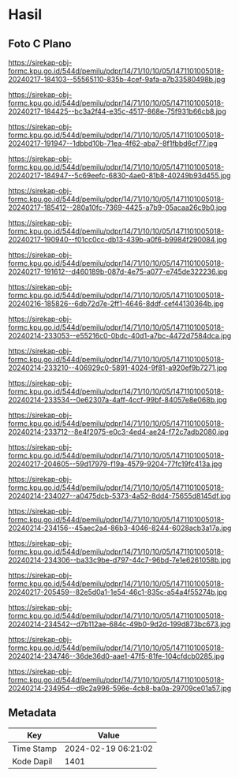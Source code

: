 # Hasil

## Foto C Plano

https://sirekap-obj-formc.kpu.go.id/544d/pemilu/pdpr/14/71/10/10/05/1471101005018-20240217-184103--55565110-835b-4cef-9afa-a7b33580498b.jpg

https://sirekap-obj-formc.kpu.go.id/544d/pemilu/pdpr/14/71/10/10/05/1471101005018-20240217-184425--bc3a2f44-e35c-4517-868e-75f931b66cb8.jpg

https://sirekap-obj-formc.kpu.go.id/544d/pemilu/pdpr/14/71/10/10/05/1471101005018-20240217-191947--1dbbd10b-71ea-4f62-aba7-8f1fbbd6cf77.jpg

https://sirekap-obj-formc.kpu.go.id/544d/pemilu/pdpr/14/71/10/10/05/1471101005018-20240217-184947--5c69eefc-6830-4ae0-81b8-40249b93d455.jpg

https://sirekap-obj-formc.kpu.go.id/544d/pemilu/pdpr/14/71/10/10/05/1471101005018-20240217-185412--280a10fc-7369-4425-a7b9-05acaa26c9b0.jpg

https://sirekap-obj-formc.kpu.go.id/544d/pemilu/pdpr/14/71/10/10/05/1471101005018-20240217-190940--f01cc0cc-db13-439b-a0f6-b9984f290084.jpg

https://sirekap-obj-formc.kpu.go.id/544d/pemilu/pdpr/14/71/10/10/05/1471101005018-20240217-191612--d460189b-087d-4e75-a077-e745de322236.jpg

https://sirekap-obj-formc.kpu.go.id/544d/pemilu/pdpr/14/71/10/10/05/1471101005018-20240216-185826--6db72d7e-2ff1-4646-8ddf-cef44130364b.jpg

https://sirekap-obj-formc.kpu.go.id/544d/pemilu/pdpr/14/71/10/10/05/1471101005018-20240214-233053--e55216c0-0bdc-40d1-a7bc-4472d7584dca.jpg

https://sirekap-obj-formc.kpu.go.id/544d/pemilu/pdpr/14/71/10/10/05/1471101005018-20240214-233210--406929c0-5891-4024-9f81-a920ef9b7271.jpg

https://sirekap-obj-formc.kpu.go.id/544d/pemilu/pdpr/14/71/10/10/05/1471101005018-20240214-233534--0e62307a-4aff-4ccf-99bf-84057e8e068b.jpg

https://sirekap-obj-formc.kpu.go.id/544d/pemilu/pdpr/14/71/10/10/05/1471101005018-20240214-233712--8e4f2075-e0c3-4ed4-ae24-f72c7adb2080.jpg

https://sirekap-obj-formc.kpu.go.id/544d/pemilu/pdpr/14/71/10/10/05/1471101005018-20240217-204605--59d17979-f19a-4579-9204-77fc19fc413a.jpg

https://sirekap-obj-formc.kpu.go.id/544d/pemilu/pdpr/14/71/10/10/05/1471101005018-20240214-234027--a0475dcb-5373-4a52-8dd4-75655d8145df.jpg

https://sirekap-obj-formc.kpu.go.id/544d/pemilu/pdpr/14/71/10/10/05/1471101005018-20240214-234156--45aec2a4-86b3-4046-8244-6028acb3a17a.jpg

https://sirekap-obj-formc.kpu.go.id/544d/pemilu/pdpr/14/71/10/10/05/1471101005018-20240214-234306--ba33c9be-d797-44c7-96bd-7e1e6261058b.jpg

https://sirekap-obj-formc.kpu.go.id/544d/pemilu/pdpr/14/71/10/10/05/1471101005018-20240217-205459--82e5d0a1-1e54-46c1-835c-a54a4f55274b.jpg

https://sirekap-obj-formc.kpu.go.id/544d/pemilu/pdpr/14/71/10/10/05/1471101005018-20240214-234542--d7b112ae-684c-49b0-9d2d-199d873bc673.jpg

https://sirekap-obj-formc.kpu.go.id/544d/pemilu/pdpr/14/71/10/10/05/1471101005018-20240214-234746--36de36d0-aae1-47f5-81fe-104cfdcb0285.jpg

https://sirekap-obj-formc.kpu.go.id/544d/pemilu/pdpr/14/71/10/10/05/1471101005018-20240214-234954--d9c2a996-596e-4cb8-ba0a-29709ce01a57.jpg


## Metadata

| Key        | Value               |
| ---------- | ------------------- |
| Time Stamp | 2024-02-19 06:21:02 |
| Kode Dapil | 1401                |



